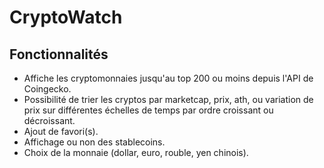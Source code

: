 # CryptoWatch

## Fonctionnalités

- Affiche les cryptomonnaies jusqu'au top 200 ou moins depuis l'API de Coingecko.
- Possibilité de trier les cryptos par marketcap, prix, ath, ou variation de prix sur différentes échelles de temps par ordre croissant ou décroissant.
- Ajout de favori(s).
- Affichage ou non des stablecoins.
- Choix de la monnaie (dollar, euro, rouble, yen chinois).
